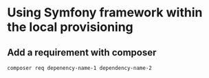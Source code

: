 # Using Symfony framework within the local provisioning

## Add a requirement with composer

```bash
composer req depenency-name-1 dependency-name-2
```
